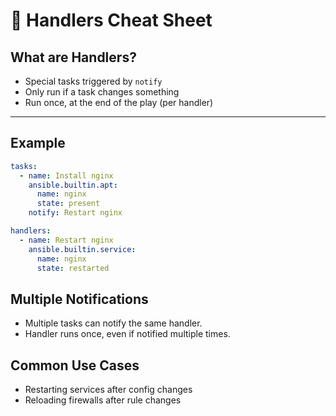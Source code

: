 # 📘 Handlers Cheat Sheet

## What are Handlers?

- Special tasks triggered by `notify`
- Only run if a task changes something
- Run once, at the end of the play (per handler)

---

## Example

```yaml
tasks:
  - name: Install nginx
    ansible.builtin.apt:
      name: nginx
      state: present
    notify: Restart nginx

handlers:
  - name: Restart nginx
    ansible.builtin.service:
      name: nginx
      state: restarted
```

## Multiple Notifications

- Multiple tasks can notify the same handler.
- Handler runs once, even if notified multiple times.

## Common Use Cases

- Restarting services after config changes
- Reloading firewalls after rule changes
